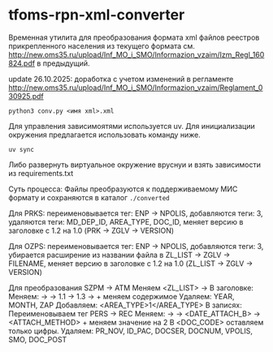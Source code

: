 # tfoms-rpn-xml-converter

Временная утилита для преобразования формата xml файлов реестров прикрепленного населения
из текущего формата см. http://new.oms35.ru/upload/Inf_MO_i_SMO/Informazion_vzaim/Izm_Regl_160824.pdf
в предыдущий.

update 26.10.2025: доработка с учетом изменений в регламенте
http://new.oms35.ru/upload/Inf_MO_i_SMO/Informazion_vzaim/Reglament_030925.pdf

```
python3 conv.py <имя xml>.xml
```

Для управления зависимоятями используется uv. Для инициализации окружения предлагается использовать команду ниже.
```
uv sync
```
Либо развернуть виртуальное окружение вруснуи и взять зависимости из requirements.txt

Суть процесса:
    Файлы преобразуются к поддерживаемому МИС формату и сохраняются в каталог `./converted`

Для PRKS:
    переименовывается тег: ENP -> NPOLIS, 
    добавляются теги: <VPOLIS>3</VPOLIS><SPOLIS/>, 
    удаляются теги: MD_DEP_ID, AREA_TYPE, DOC_ID, 
    меняет версию в заголовке с 1.2 на 1.0 (PRK -> ZGLV -> VERSION)

Для OZPS:
    переименовывается тег: ENP -> NPOLIS, 
    добавляются теги: <VPOLIS>3</VPOLIS><SPOLIS/>, 
    убирается расширение из названии файла в ZL_LIST -> ZGLV -> FILENAME, 
    меняет версию в заголовке с 1.2 на 1.0 (ZL_LIST -> ZGLV -> VERSION)

Для преобразования SZPM -> ATM
    Меняем <ZL_LIST> -> <ATT>
    В заголовке:
        Меняем:
            <DATE> -> <FDATE>
            <FILENAME> -> <FNAME>
            <VERSION>  1.1 -> 1.3
            <FILENAME> -> <FNAME> + меняем содержимое
        Удаляем: YEAR, MONTH, ZAP
        Добавляем: <AREA_TYPE>1</AREA_TYPE>
    В записях:
        Переименовываем тег PERS -> REC
        Меняем:
            <NPOLIS> -> <ENP>
            <DATEZ> -> <DATE_ATTACH_B>
            <PRZ> -> <ATTACH_METHOD> + меняем значение на 2
            В <DOC_CODE> оставляем только цифры.
        Удаляем: PR_NOV, ID_PAC, DOCSER, DOCNUM, VPOLIS, SMO, DOC_POST


